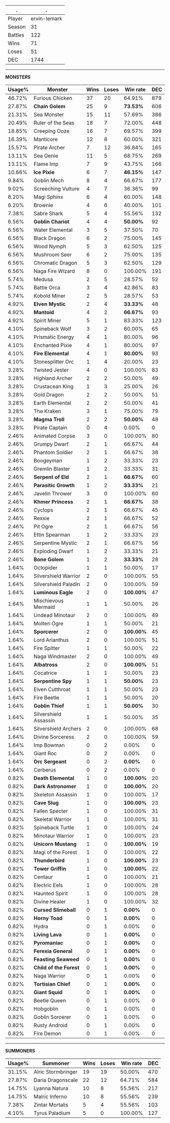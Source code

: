 .|.
|-|-
Player|ervin-lemark
Season|31
Battles|122
Wins|71
Loses|51
DEC|1744

---
**MONSTERS**

Usage%|Monster|Wins|Loses|Win rate|DEC|
-|-|-|-|-|-|
46.72%|Furious Chicken|37|20|64.91%|879|
27.87%|**Chain Golem**|25|9|**73.53%**|606|
21.31%|Sea Monster|15|11|57.69%|386|
20.49%|Ruler of the Seas|18|7|72.00%|448|
18.85%|Creeping Ooze|16|7|69.57%|399|
16.39%|Manticore|12|8|60.00%|321|
15.57%|Pirate Archer|7|12|36.84%|165|
13.11%|Sea Genie|11|5|68.75%|269|
13.11%|Flame Imp|7|9|43.75%|166|
10.66%|**Ice Pixie**|6|7|**46.15%**|147|
9.84%|Goblin Mech|8|4|66.67%|177|
9.02%|Screeching Vulture|4|7|36.36%|99|
8.20%|Magi Sphinx|6|4|60.00%|148|
8.20%|Brownie|4|6|40.00%|101|
7.38%|Sabre Shark|5|4|55.56%|132|
6.56%|**Goblin Chariot**|4|4|**50.00%**|92|
6.56%|Water Elemental|3|5|37.50%|70|
6.56%|Black Dragon|6|2|75.00%|145|
6.56%|Wood Nymph|5|3|62.50%|125|
6.56%|Mushroom Seer|6|2|75.00%|135|
6.56%|Chromatic Dragon|5|3|62.50%|129|
6.56%|Naga Fire Wizard|8|0|100.00%|191|
5.74%|Medusa|2|5|28.57%|52|
5.74%|Battle Orca|3|4|42.86%|83|
5.74%|Kobold Miner|2|5|28.57%|53|
4.92%|**Elven Mystic**|2|4|**33.33%**|48|
4.92%|**Mantoid**|4|2|**66.67%**|93|
4.92%|Spirit Miner|5|1|83.33%|123|
4.10%|Spineback Wolf|3|2|60.00%|65|
4.10%|Prismatic Energy|4|1|80.00%|96|
4.10%|Enchanted Pixie|4|1|80.00%|97|
4.10%|**Fire Elemental**|4|1|**80.00%**|93|
4.10%|Stonesplitter Orc|1|4|20.00%|23|
3.28%|Twisted Jester|4|0|100.00%|83|
3.28%|Highland Archer|2|2|50.00%|49|
3.28%|Crustacean King|1|3|25.00%|26|
3.28%|Gold Dragon|2|2|50.00%|51|
3.28%|Earth Elemental|2|2|50.00%|41|
3.28%|The Kraken|3|1|75.00%|79|
3.28%|**Magma Troll**|2|2|**50.00%**|48|
3.28%|Pirate Captain|0|4|0.00%|0|
2.46%|Animated Corpse|3|0|100.00%|80|
2.46%|Grumpy Dwarf|2|1|66.67%|44|
2.46%|Phantom Soldier|2|1|66.67%|38|
2.46%|Boogeyman|1|2|33.33%|23|
2.46%|Gremlin Blaster|1|2|33.33%|31|
2.46%|**Serpent of Eld**|2|1|**66.67%**|60|
2.46%|**Parasitic Growth**|1|2|**33.33%**|21|
2.46%|Javelin Thrower|3|0|100.00%|60|
2.46%|**Khmer Princess**|2|1|**66.67%**|38|
2.46%|Cyclops|2|1|66.67%|45|
2.46%|Rexxie|2|1|66.67%|52|
2.46%|Pit Ogre|2|1|66.67%|56|
2.46%|Ettin Spearman|1|2|33.33%|23|
2.46%|Serpentine Mystic|2|1|66.67%|56|
2.46%|Exploding Dwarf|1|2|33.33%|21|
2.46%|**Bone Golem**|1|2|**33.33%**|28|
1.64%|Octopider|1|1|50.00%|17|
1.64%|Silvershield Warrior|2|0|100.00%|55|
1.64%|Silvershield Paladin|2|0|100.00%|59|
1.64%|**Luminous Eagle**|2|0|**100.00%**|47|
1.64%|Mischievous Mermaid|1|1|50.00%|26|
1.64%|Undead Minotaur|2|0|100.00%|49|
1.64%|Molten Ogre|1|1|50.00%|21|
1.64%|**Sporcerer**|2|0|**100.00%**|45|
1.64%|Lord Arianthus|2|0|100.00%|51|
1.64%|Fire Spitter|1|1|50.00%|22|
1.64%|Naga Windmaster|2|0|100.00%|49|
1.64%|**Albatross**|2|0|**100.00%**|51|
1.64%|Cocatrice|1|1|50.00%|23|
1.64%|**Serpentine Spy**|1|1|**50.00%**|23|
1.64%|Elven Cutthroat|1|1|50.00%|23|
1.64%|Fire Beetle|1|1|50.00%|20|
1.64%|**Goblin Thief**|1|1|**50.00%**|30|
1.64%|Silvershield Assassin|1|1|50.00%|35|
1.64%|Silvershield Archers|2|0|100.00%|68|
1.64%|Divine Sorceress|2|0|100.00%|59|
1.64%|Imp Bowman|0|2|0.00%|0|
1.64%|Giant Roc|0|2|0.00%|0|
1.64%|**Orc Sergeant**|0|2|**0.00%**|0|
1.64%|Cerberus|0|2|0.00%|0|
0.82%|**Death Elemental**|1|0|**100.00%**|20|
0.82%|**Dark Astronomer**|1|0|**100.00%**|20|
0.82%|Skeleton Assassin|1|0|100.00%|17|
0.82%|**Cave Slug**|1|0|**100.00%**|23|
0.82%|Fallen Specter|1|0|100.00%|31|
0.82%|Skeletal Warrior|1|0|100.00%|31|
0.82%|Spineback Turtle|1|0|100.00%|24|
0.82%|Minotaur Warrior|1|0|100.00%|23|
0.82%|**Unicorn Mustang**|1|0|**100.00%**|19|
0.82%|Magi of the Forest|1|0|100.00%|22|
0.82%|**Thunderbird**|1|0|**100.00%**|23|
0.82%|**Tower Griffin**|1|0|**100.00%**|22|
0.82%|Centaur|1|0|100.00%|21|
0.82%|Electric Eels|1|0|100.00%|28|
0.82%|Haunted Spirit|1|0|100.00%|28|
0.82%|Divine Healer|1|0|100.00%|32|
0.82%|**Cursed Slimeball**|0|1|**0.00%**|0|
0.82%|**Horny Toad**|0|1|**0.00%**|0|
0.82%|Hydra|0|1|0.00%|0|
0.82%|**Living Lava**|0|1|**0.00%**|0|
0.82%|**Pyromaniac**|0|1|**0.00%**|0|
0.82%|**Ferexia General**|0|1|**0.00%**|0|
0.82%|**Feasting Seaweed**|0|1|**0.00%**|0|
0.82%|**Child of the Forest**|0|1|**0.00%**|0|
0.82%|Naga Warrior|0|1|0.00%|0|
0.82%|**Tortisian Chief**|0|1|**0.00%**|0|
0.82%|**Giant Squid**|0|1|**0.00%**|0|
0.82%|Beetle Queen|0|1|0.00%|0|
0.82%|Hobgoblin|0|1|0.00%|0|
0.82%|Goblin Sorcerer|0|1|0.00%|0|
0.82%|Rusty Android|0|1|0.00%|0|
0.82%|Fire Demon|0|1|0.00%|0|

---
**SUMMONERS**

Usage%|Summoner|Wins|Loses|Win rate|DEC|
-|-|-|-|-|-|
31.15%|Alric Stormbringer|19|19|50.00%|470|
27.87%|Daria Dragonscale|22|12|64.71%|584|
14.75%|Lyanna Natura|10|8|55.56%|217|
14.75%|Malric Inferno|10|8|55.56%|239|
7.38%|Zintar Mortalis|5|4|55.56%|103|
4.10%|Tyrus Paladium|5|0|100.00%|127|
